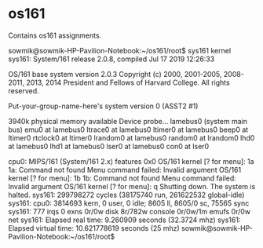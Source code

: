 # os161
Contains os161 assignments.

sowmik@sowmik-HP-Pavilion-Notebook:~/os161/root$ sys161 kernel
sys161: System/161 release 2.0.8, compiled Jul 17 2019 12:26:33

OS/161 base system version 2.0.3
Copyright (c) 2000, 2001-2005, 2008-2011, 2013, 2014
   President and Fellows of Harvard College.  All rights reserved.

Put-your-group-name-here's system version 0 (ASST2 #1)

3940k physical memory available
Device probe...
lamebus0 (system main bus)
emu0 at lamebus0
ltrace0 at lamebus0
ltimer0 at lamebus0
beep0 at ltimer0
rtclock0 at ltimer0
lrandom0 at lamebus0
random0 at lrandom0
lhd0 at lamebus0
lhd1 at lamebus0
lser0 at lamebus0
con0 at lser0

cpu0: MIPS/161 (System/161 2.x) features 0x0
OS/161 kernel [? for menu]: 1a
1a: Command not found
Menu command failed: Invalid argument
OS/161 kernel [? for menu]: 1b
1b: Command not found
Menu command failed: Invalid argument
OS/161 kernel [? for menu]: q
Shutting down.
The system is halted.
sys161: 299798272 cycles (38175740 run, 261622532 global-idle)
sys161:   cpu0: 3814693 kern, 0 user, 0 idle; 8605 ll, 8605/0 sc, 75565 sync
sys161: 777 irqs 0 exns 0r/0w disk 8r/782w console 0r/0w/1m emufs 0r/0w net
sys161: Elapsed real time: 9.260909 seconds (32.3724 mhz)
sys161: Elapsed virtual time: 10.621778619 seconds (25 mhz)
sowmik@sowmik-HP-Pavilion-Notebook:~/os161/root$ 
